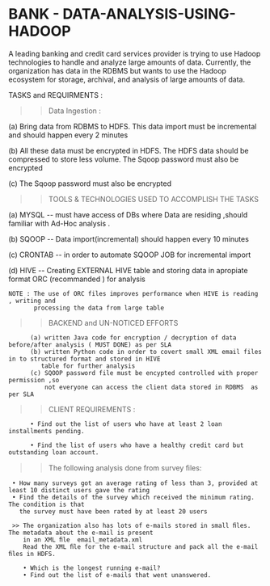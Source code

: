 # BANK - DATA-ANALYSIS-USING-HADOOP


A leading banking and credit card services provider is trying to use Hadoop technologies to handle and analyze large amounts of data.
Currently, the organization has data in the RDBMS but wants to use the Hadoop ecosystem for storage, archival, and analysis of large amounts of data.

TASKS and REQUIRMENTS :

>> Data Ingestion :

(a)  Bring data from RDBMS to HDFS. This data import must be incremental and should happen every 2 minutes

(b)  All these data must be encrypted in HDFS. The HDFS data should be compressed to store less volume.
The Sqoop password must also be encrypted

(c) The Sqoop password must also be encrypted

>> TOOLS & TECHNOLOGIES USED TO ACCOMPLISH THE TASKS 

(a) MYSQL -- must have access of DBs where Data are residing ,should familiar with Ad-Hoc analysis .

(b) SQOOP -- Data import(incremental) should happen every 10 minutes 

(c) CRONTAB -- in order  to automate SQOOP JOB for incremental import 

(d) HIVE -- Creating EXTERNAL HIVE table  and storing data in apropiate format ORC (recommanded ) for analysis 
     
    NOTE : The use of ORC files improves performance when HIVE is reading , writing and 
           processing the data from large table
           
 >> BACKEND and UN-NOTICED EFFORTS 
 
          (a) written Java code for encryption / decryption of data before/after analysis ( MUST DONE) as per SLA
          (b) written Python code in order to covert small XML email files in to structured format and stored in HIVE 
             table for further analysis 
          (c) SQOOP password file must be encypted controlled with proper permission ,so 
              not everyone can access the client data stored in RDBMS  as per SLA
              
 
>>  CLIENT REQUIREMENTS :

          • Find out the list of users who have at least 2 loan installments pending.
     
          • Find the list of users who have a healthy credit card but outstanding loan account.
          
>> The following analysis done from survey ﬁles:

     • How many surveys got an average rating of less than 3, provided at least 10 distinct users gave the rating 
     • Find the details of the survey which received the minimum rating. The condition is that 
       the survey must have been rated by at least 20 users

     >> The organization also has lots of e-mails stored in small ﬁles. The metadata about the e-mail is present 
        in an XML ﬁle  email_metadata.xml
        Read the XML ﬁle for the e-mail structure and pack all the e-mail ﬁles in HDFS.
        
        • Which is the longest running e-mail? 
        • Find out the list of e-mails that went unanswered.

 



          

 
 
 
              
    
    
